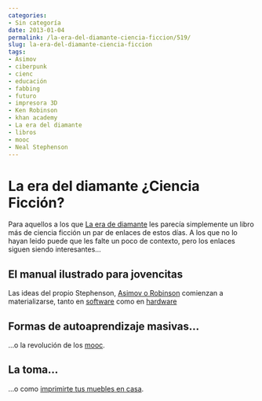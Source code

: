 ```yaml
---
categories:
- Sin categoría
date: 2013-01-04
permalink: /la-era-del-diamante-ciencia-ficcion/519/
slug: la-era-del-diamante-ciencia-ficcion
tags:
- Asimov
- ciberpunk
- cienc
- educación
- fabbing
- futuro
- impresora 3D
- Ken Robinson
- khan academy
- La era del diamante
- libros
- mooc
- Neal Stephenson
---
```


# La era del diamante ¿Ciencia Ficción?

Para aquellos a los que [La era de diamante](http://es.wikipedia.org/wiki/La_era_del_diamante) les parecía simplemente un libro más de ciencia ficción un par de enlaces de estos días. A los que no lo hayan leido puede que les falte un poco de contexto, pero los enlaces siguen siendo interesantes…

## El manual ilustrado para jovencitas

Las ideas del propio Stephenson, [Asimov o Robinson](http://nosolosoftware.com/de-la-educacion-por-ken-robinson-e-isaac-asimov/) comienzan a materializarse, tanto en [software](http://www.ted.com/talks/salman_khan_let_s_use_video_to_reinvent_education.html) como en [hardware](http://david.cuartielles.com/b/2012/12/ano-nuevo-proyecto-nuevo/)

## Formas de autoaprendizaje masivas…

…o la revolución de los [mooc](http://www.sorayapaniagua.com/2012/09/16/metodologia-mooc-revolucion-y-evolucion-de-la-universidad/).

## La toma…

…o como [imprimirte tus muebles en casa](http://sociedad.elpais.com/sociedad/2013/01/03/actualidad/1357237189_855799.html).